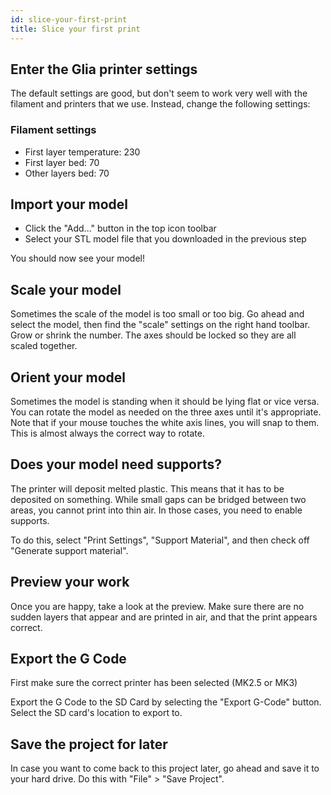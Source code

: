 ```yaml
---
id: slice-your-first-print
title: Slice your first print
---
```

## Enter the Glia printer settings
The default settings are good, but don't seem to work very well with the filament and printers that we use. Instead, change the following settings:

### Filament settings
* First layer temperature: 230
* First layer bed: 70
* Other layers bed: 70

## Import your model
* Click the "Add..." button in the top icon toolbar
* Select your STL model file that you downloaded in the previous step

You should now see your model!

## Scale your model
Sometimes the scale of the model is too small or too big. Go ahead and select the model, then find the "scale" settings on the right hand toolbar. Grow or shrink the number. The axes should be locked so they are all scaled together.

## Orient your model
Sometimes the model is standing when it should be lying flat or vice versa. You can rotate the model as needed on the three axes until it's appropriate. Note that if your mouse touches the white axis lines, you will snap to them. This is almost always the correct way to rotate.

## Does your model need supports?
The printer will deposit melted plastic. This means that it has to be deposited on something. While small gaps can be bridged between two areas, you cannot print into thin air. In those cases, you need to enable supports.

To do this, select "Print Settings", "Support Material", and then check off "Generate support material".

## Preview your work
Once you are happy, take a look at the preview. Make sure there are no sudden layers that appear and are printed in air, and that the print appears correct.

## Export the G Code
First make sure the correct printer has been selected (MK2.5 or MK3)

Export the G Code to the SD Card by selecting the "Export G-Code" button. Select the SD card's location to export to.

## Save the project for later
In case you want to come back to this project later, go ahead and save it to your hard drive. Do this with "File" > "Save Project".
